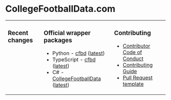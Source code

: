 # CollegeFootballData.com

<table><tr><td valign='top'>

### Recent changes
<!-- recent_changes starts -->

<!-- recent_changes ends -->
</td><td valign='top'>

### Official wrapper packages
<!-- official_packages starts -->
* Python - [cfbd](https://github.com/CFBD/cfbd-python) ([latest](https://pypi.org/project/cfbd/))
* TypeScript - [cfbd](https://github.com/CFBD/cfbd-typescript) ([latest](https://www.npmjs.com/package/cfbd))
* C# - [CollegeFootballData](https://github.com/CFBD/cfbd-net) ([latest](https://www.nuget.org/packages/CollegeFootballData/))
<!-- official_packages ends -->
</td><td valign='top'>

### Contributing
<!-- contributing starts -->
* [Contributor Code of Conduct](https://github.com/CFBD/cfb-api-v2/blob/main/.github/CODE_OF_CONDUCT.md)
* [Contributing Guide](https://github.com/CFBD/cfb-api-v2/blob/main/.github/CONTRIBUTING.md)
* [Pull Request template](https://github.com/CFBD/cfb-api-v2/blob/main/.github/pull_request_template.md)
<!-- contributing ends -->
</td></tr></table>
